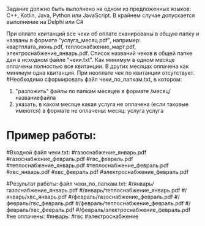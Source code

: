 Задание должно быть выполнено на одном из предложенных языков: C++, Kotlin, Java, Python или JavaScript. В крайнем случае допускается выполнение на Delphi или C#

При оплате квитанций все чеки об оплате сканированы в общую папку и названы в формате "услуга_месяц.pdf", например: квартплата_июнь.pdf, теплоснабжение_март.pdf, электроснабжение_январь.pdf.
Список названий чеков в общей папке дан в исходном файле "чеки.txt".
Как минимум в одном месяце оплачены полностью все квитанции. В других месяцах оплачена как минимум одна квитанция. При неоплате чек по квитанции отсутствует.
#Необходимо сформировать файл чеки_по_папкам.txt, в котором:
1. "разложить" файлы по папкам месяцев в формате /месяц/названиефайла
2. указать, в каком месяце какая услуга не оплачена (если таковые имеются) в формате
не оплачены:
месяц:
услуга
услуга


# Пример работы:
#Входной файл чеки.txt:
#газоснабжение_январь.pdf
#газоснабжение_февраль.pdf
#гвс_февраль.pdf
#теплоснабжение_январь.pdf
#теплоснабжение_февраль.pdf
#xвс_январь.pdf
#xвс_февраль.pdf
#электроснабжение_февраль.pdf

#Результат работы: файл чеки_по_папкам.txt:
#/январь/газоснабжение_январь.pdf
#/январь/теплоснабжение_январь.pdf
#/январь/xвс_январь.pdf
#/февраль/газоснабжение_февраль.pdf
#/февраль/гвс_февраль.pdf
#/февраль/теплоснабжение_февраль.pdf
#/февраль/xвс_февраль.pdf
#/февраль/электроснабжение_февраль.pdf
#не оплачены:
#январь:
#гвс
#электроснабжение
